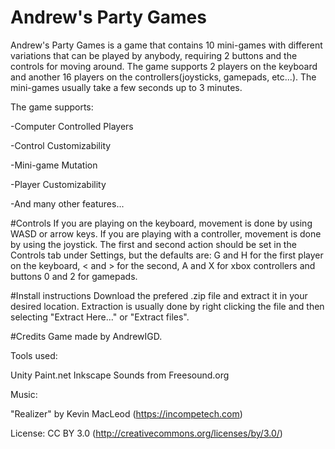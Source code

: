 # Andrew's Party Games
Andrew's Party Games is a game that contains 10 mini-games with different variations that can be played by anybody, requiring 2 buttons and the controls for moving around.  The game supports 2 players on the keyboard and another 16 players on the controllers(joysticks, gamepads, etc...).  The mini-games usually take a few seconds up to 3 minutes.

The game supports:

-Computer Controlled Players

-Control Customizability

-Mini-game Mutation

-Player Customizability

-And many other features...

#Controls
If you are playing on the keyboard, movement is done by using WASD or arrow keys. If you are playing with a controller, movement is done by using the joystick. The first and second action should be set in the Controls tab under Settings, but the defaults are: G and H for the first player on the keyboard, < and > for the second, A and X for xbox controllers and buttons 0 and 2 for gamepads.

#Install instructions
Download the prefered .zip file and extract it in your desired location. Extraction is usually done by right clicking the file and then selecting "Extract Here..." or "Extract files".

#Credits
Game made by AndrewIGD.

Tools used:

Unity
Paint.net
Inkscape
Sounds from Freesound.org

Music:

"Realizer" by Kevin MacLeod (https://incompetech.com)

License: CC BY 3.0 (http://creativecommons.org/licenses/by/3.0/)
